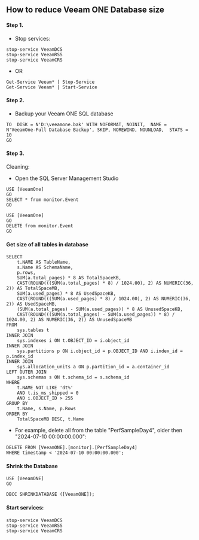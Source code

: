 ## How to reduce Veeam ONE Database size

#### Step 1.
* Stop services:
```
stop-service VeeamDCS
stop-service VeeamRSS
stop-service VeeamCRS
```
* OR
```
Get-Service Veeam* | Stop-Service
Get-Service Veeam* | Start-Service
```
#### Step 2.
* Backup your Veeam ONE SQL database
 ```
TO  DISK = N'D:\veeamone.bak' WITH NOFORMAT, NOINIT,  NAME = N'VeeamOne-Full Database Backup', SKIP, NOREWIND, NOUNLOAD,  STATS = 10 
GO
```
#### Step 3.
Cleaning:
* Open the SQL Server Management Studio

```
USE [VeeamOne]
GO
SELECT * from monitor.Event
GO
```
```
USE [VeeamOne]
GO
DELETE from monitor.Event
GO
```
#### Get size of all tables in database
```
SELECT 
    t.NAME AS TableName,
    s.Name AS SchemaName,
    p.rows,
    SUM(a.total_pages) * 8 AS TotalSpaceKB, 
    CAST(ROUND(((SUM(a.total_pages) * 8) / 1024.00), 2) AS NUMERIC(36, 2)) AS TotalSpaceMB,
    SUM(a.used_pages) * 8 AS UsedSpaceKB, 
    CAST(ROUND(((SUM(a.used_pages) * 8) / 1024.00), 2) AS NUMERIC(36, 2)) AS UsedSpaceMB, 
    (SUM(a.total_pages) - SUM(a.used_pages)) * 8 AS UnusedSpaceKB,
    CAST(ROUND(((SUM(a.total_pages) - SUM(a.used_pages)) * 8) / 1024.00, 2) AS NUMERIC(36, 2)) AS UnusedSpaceMB
FROM 
    sys.tables t
INNER JOIN      
    sys.indexes i ON t.OBJECT_ID = i.object_id
INNER JOIN 
    sys.partitions p ON i.object_id = p.OBJECT_ID AND i.index_id = p.index_id
INNER JOIN 
    sys.allocation_units a ON p.partition_id = a.container_id
LEFT OUTER JOIN 
    sys.schemas s ON t.schema_id = s.schema_id
WHERE 
    t.NAME NOT LIKE 'dt%' 
    AND t.is_ms_shipped = 0
    AND i.OBJECT_ID > 255 
GROUP BY 
    t.Name, s.Name, p.Rows
ORDER BY 
    TotalSpaceMB DESC, t.Name

```
* For example, delete all from the table "PerfSampleDay4", older then "2024-07-10 00:00:00.000":
```
DELETE FROM [VeeamONE].[monitor].[PerfSampleDay4]
WHERE timestamp < '2024-07-10 00:00:00.000';
```
#### Shrink the Database
```
USE [VeeamONE]
GO

DBCC SHRINKDATABASE ([VeeamONE]);
```
#### Start services:
```
stop-service VeeamDCS
stop-service VeeamRSS
stop-service VeeamCRS
```
```

```
